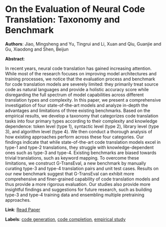 # On the Evaluation of Neural Code Translation: Taxonomy and Benchmark

**Authors**: Jiao, Mingsheng and Yu, Tingrui and Li, Xuan and Qiu, Guanjie and Gu, Xiaodong and Shen, Beijun

**Abstract**:

In recent years, neural code translation has gained increasing attention. While most of the research focuses on improving model architectures and training processes, we notice that the evaluation process and benchmark for code translation models are severely limited: they primarily treat source code as natural languages and provide a holistic accuracy score while disregarding the full spectrum of model capabilities across different translation types and complexity. In this paper, we present a comprehensive investigation of four state-of-the-art models and analyze in-depth the advantages and limitations of three existing benchmarks. Based on the empirical results, we develop a taxonomy that categorizes code translation tasks into four primary types according to their complexity and knowledge dependence: token level (type 1), syntactic level (type 2), library level (type 3), and algorithm level (type 4). We then conduct a thorough analysis of how existing approaches perform across these four categories. Our findings indicate that while state-of-the-art code translation models excel in type-1 and type-2 translations, they struggle with knowledge-dependent ones such as type-3 and type-4. Existing benchmarks are biased towards trivial translations, such as keyword mapping. To overcome these limitations, we construct G-TransEval, a new benchmark by manually curating type-3 and type-4 translation pairs and unit test cases. Results on our new benchmark suggest that G-TransEval can exhibit more comprehensive and finer-grained capability of code translation models and thus provide a more rigorous evaluation. Our studies also provide more insightful findings and suggestions for future research, such as building type-3 and type-4 training data and ensembling multiple pretraining approaches.

**Link**: [Read Paper](https://arxiv.org/pdf/2308.08961)

**Labels**: [code generation](../../labels/code_generation.md), [code completion](../../labels/code_completion.md), [empirical study](../../labels/empirical_study.md)
